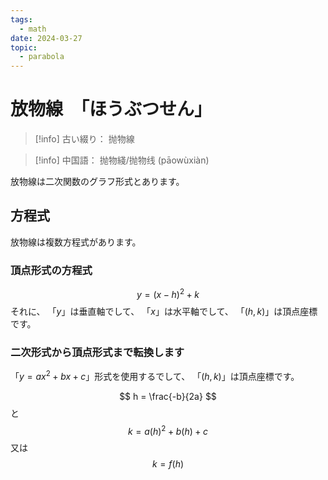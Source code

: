 ```yaml
---
tags:
  - math
date: 2024-03-27
topic:
  - parabola
---
```

# 放物線　「ほうぶつせん」

> [!info] 古い綴り：
> 抛物線

> [!info] 中国語：
> 抛物綫/抛物线 (pāowùxiàn)

放物線は二次関数のグラフ形式とあります。

## 方程式

放物線は複数方程式があります。

### 頂点形式の方程式

$$
y = (x-h)^2 + k
$$
それに、
「$y$」は垂直軸でして、
「$x$」は水平軸でして、
「$(h,k)$」は頂点座標です。

### 二次形式から頂点形式まで転換します

「$y=ax^2+bx+c$」形式を使用するでして、
「$(h,k)$」は頂点座標です。

$$
h = \frac{-b}{2a}
$$
と
$$
k = a(h)^2+b(h)+c
$$
又は
$$
k = f(h)
$$